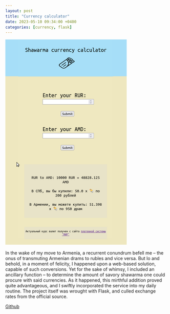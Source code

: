 ```yaml
---
layout: post
title: "Currency calculator"
date: 2023-05-10 09:34:00 +0400
categories: [currency, flask]
---
```


<!-- ![Shavarma](/static/images/Shawarma.png) -->
<picture>
  <source media="(max-width: 375px)" srcset="/static/images/Shawarma-375w.png">
  <source media="(max-width: 640px)" srcset="/static/images/Shawarma.png">
  <img src="/static/images/Shawarma.png" alt="Screenshot">
</picture>

In the wake of my move to Armenia, a recurrent conundrum befell me – the onus of transmuting Armenian drams to rubles and vice versa. But lo and behold, in a moment of felicity, I happened upon a web-based solution, capable of such conversions. Yet for the sake of whimsy, I included an ancillary function – to determine the amount of savory shawarma one could procure with said currencies. As it happened, this mirthful addition proved quite advantageous, and I swiftly incorporated the service into my daily routine. The project itself was wrought with Flask, and culled exchange rates from the official source.

[Github](https://github.com/ta0ma0/shavarma-calculator.git)
